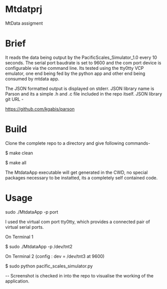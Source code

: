 # Mtdatprj
MtData assigment

# Brief
It reads the data being output by the PacificScales_Simulator_1.0 every 10 seconds.
The serial port baudrate is set to 9600 and the com port device is configurable via the command line.
Its tested using the tty0tty VCP emulator, one end being fed by the python app and other end being consumed by mtdata app.

The JSON formatted output is displayed on stderr. JSON library name is Parson and its a simple .h and .c file included in the repo itself.
JSON library git URL - 

https://github.com/kgabis/parson

# Build
Clone the complete repo to a directory and give following commands-

$ make clean

$ make all

The MtdataApp executable will get generated in the CWD, no special packages necessary to be instatted, its a completely self contained code.


# Usage 
sudo ./MtdataApp -p port

I used the virtual com port tty0tty, which provides a connected pair of virtual serial ports.

On Terminal 1                      

$ sudo ./MtdataApp -p /dev/tnt2   

On Terminal 2 (config : dev = /dev/tnt3 at 9600)
 
$ sudo python pacific_scales_simulator.py 


-- Screenshot is checked in into the repo to visualise the working of the application.




